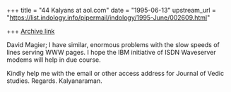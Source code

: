 +++
title = "44 Kalyans at aol.com"
date = "1995-06-13"
upstream_url = "https://list.indology.info/pipermail/indology/1995-June/002609.html"

+++
[Archive link](https://list.indology.info/pipermail/indology/1995-June/002609.html)

David Magier; I have similar, enormous problems with the slow speeds of lines
serving WWW pages. I hope the IBM initiative of ISDN Waveserver modems will
help in due course.

Kindly help me with the email or other access address for Journal of Vedic
studies. Regards. Kalyanaraman.





